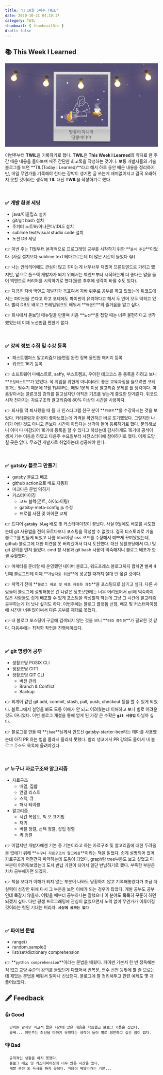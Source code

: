 ```yaml
---
title: "📑 10월 5째주 TWIL"
date: 2020-10-31 04:10:17
category: TWIL
thumbnail: { thumbnailSrc }
draft: false
---
```

## 📚 This Week I Learned
![ ](./images/study.gif)

이번주부터 **TWIL**을 기록하기로 했다. **TWIL**은 **This Week I Learned**의 약자로 한 주간 배운 내용을 돌아보며 매주 간단한 회고록을 작성하는 것이다. 보통 개발자들의 기술블로그를 보면 **TIL(Today I Learned)**라고 해서 하루 동안 배운 내용을 정리하지만, 매일 무언가를 기록해야 한다는 강박이 생기면 글 쓰는게 재미없어지고 결국 오래하지 못할 것이라는 생각에 **TIL** 대신 **TWIL**을 작성하기로 했다.   

<br/>


### ✅ 개발 환경 세팅

- java/이클립스 설치
- git/git bash 설치
- 주피터 노트북/아나콘다/IDLE 설치
- sublime text/visual studio code 설치
- 노션 DB 세팅

👉 이번 주는 11월부터 본격적으로 프로그래밍 공부를 시작하기 위한 **`준비 주간`**이었다. (사실 설치보다 sublime text 테마고르는데 더 많은 시간이 들었다 😂)   

👉 나는 인테리어에도 관심이 많고 꾸미는게 너무너무 재밌어 프론트엔드로 가려고 했지만, 앞으로 풀스택 개발자가 되기 위해서는 백엔드부터 시작하는게 더 좋다는 말을 들어 백엔드로 커리어를 시작하기로 했다(물론 추후에 생각이 바뀔 수도 있다).   

👉 지금은 자바 백엔드 개발자가 목표여서 자바 위주로 공부를 하고 있었는데 위코드에서는 파이썬을 쓴다고 하고 코테에도 파이썬이 유리하다고 해서 두 언어 모두 익히고 있다. 빨리 DB도 배우고 프레임워크도 배워서 **`백엔드`**의 즐거움을 알고 싶다.   

👉 회사에서 온보딩 매뉴얼을 만들며 처음 **`노션`**을 접할 때는 너무 불편하다고 생각했었는데 이제 노션만큼 편한게 없다.

<br/>

### ✅ 강의 정보 수집 및 수강 등록

- 패스트캠퍼스 알고리즘/기술면접 완전 정복 올인원 패키지 등록
- 위코드 16기 등록

👉 소프트웨어 마에스트로, saffy, 부스트캠프, 우아한 테크코스 등 등록을 하려고 보니 **`코딩테스트`**가 있었다. 꼭 취업을 위한게 아니더라도 좋은 교육과정을 들으려면 코테 통과는 필수기 때문에 11월 1일부터는 매일 1문제 이상 알고리즘 문제를 풀 생각이다. 마음같아서는 클론코딩 강의를 듣고싶지만 아직은 기초를 쌓는게 중요한 단계같다. 위코드 시작 전까지는 자료구조와 알고리즘에 80% 이상의 시간을 사용하자.

👉 회사를 막 퇴사했을 때 쯤 내 인스타그램 친구 분이 **`위코드`**를 수강하시는 것을 보았다. 커리큘럼과 환경이 좋아보였는데 가격을 확인하곤 바로 포기했었다. 그렇지만 나이가 어린 것도 아니고 돈보다 시간이 아깝다는 생각이 들어 등록하기로 했다. 문의해보니 이미 다 마감되어 18기에 등록을 할 수 있다고 하셨는데 감사하게도 16기에 공석이 생겨 기수 이동을 하였고 다음주 수요일부터 사전스터디에 참여하기로 했다. 이제 도망칠 곳은 없다. 무조건 개발자로 취업하는데 성공해야 한다. 

<br/>

### ✅ gatsby 블로그 만들기

- gatsby 블로그 배포
- github action으로 배포 자동화
- 마크다운 문법 익히기
- 커스터마이징
    - 코드 블럭(폰트, 하이라이팅)
    - gatsby-meta-config.js 수정
    - 프로필 사진 및 아이콘 교체  

👉 드디어 **`gatsby blog`** 배포 및 커스터마이징이 끝났다. 사실 9월에도 배포를 시도했는데 git 사용법을 전혀 모르다보니 포스팅을 작성할 수 없었다. 결국 티스토리로 기술 블로그를 만들게 되었고 나름 html이랑 css 코드를 수정해서 예쁘게 꾸며놨었는데, github 블로그에 대한 미련을 못 버리겠어서 다시 도전했다. 대신 생활코딩에서 CLI 및 git 강의를 먼저 들었다. cmd 창 사용과 git bash 사용이 익숙해지니 블로그 배포가 한결 수월했다.  

👉 마케터를 준비할 때 운영했던 네이버 블로그, 워드프레스 블로그까지 합치면 벌써 4번째 블로그인데 이제 **`개발자로 취업`**에 성공할 때까지 절대 안 옮길 것이다.   

👉 까먹기 전에 **`블로그 배포 및 배포 자동화 과정`**을 포스팅으로 남기고 싶다. 다른 사람들이 블로그에 설명해놓은 건 나같은 생초보한테는 너무 어려웠어서 git에 익숙하지 않은 사람들도 쉽게 배포할 수 있게 포스팅을 작성할까 하는데 그냥 그 시간에 알고리즘 공부하는게 더 낫나 싶기도 하다. 이번주에는 블로그 플랫폼 선정, 배포 및 커스터마이징에 시간을 너무 많이써서 다른 공부를 제대로 못했다. 

👉 내 블로그 포스팅이 구글에 검색되지 않는 것을 보니 **`SEO 최적화`**가 필요한 것 같다. 다음주에는 최적화 작업을 진행해야겠다. 

<br/>

### ✅ git 명령어 공부

- 생활코딩 POSIX CLI
- 생활코딩 GIT1
- 생활코딩 GIT CLI
    - 버전 관리
    - Branch & Conflict
    - Backup

👉 외계어 같던 git add, commit, stash, pull, push, checkout 등을 할 수 있게 되었다. 블로그에서 설명을 봐도 도통 이해가 안 되고 어려웠는데 이해하고 보니 별로 어려운 것도 아니었다. 이번 블로그 개설을 통해 얻게 된 가장 큰 수확은 **`git 사용법`** 아닐까 싶다.

👉 블로그를 만들 때 **`jbee`**님께서 만드신 gatsby-starter-bee라는 테마를 사용했는데 아직 PR 하는 법을 몰라서 올리지 못했다. 빨리 생코에서 PR 강의도 들어서 내 블로그 주소도 목록에 올려야겠다. 


<br/>

### ✅ 누구나 자료구조와 알고리즘

- 자료구조
    - 배열, 집합
    - 연결 리스트
    - 스택, 큐
    - 해시 테이블
- 알고리즘
    - 시간 복잡도, 빅 오 표기법
    - 재귀
    - 버블 정렬, 선택 정렬, 삽입 정렬
    - 퀵 정렬  

👉 어렵지만 개발자에겐 기본 중 기본이라고 하는 자료구조 및 알고리즘에 대한 두려움을 없애기 위해 **`누구나 자료구조와 알고리즘`**이라는 책을 읽었다. 쉽게 설명되어 있어 자료구조가 어떤건지 파악하는데 도움이 되었다. graph랑 tree부분도 보고 싶었고 이 부분이 어려워보였는데 도서 반납 기한이 되어서 일단 반납하기로 했다. 부족한 부분은 차차 공부해가면 되겠지.   

👉 책을 보다가 이해가 되지 않는 부분이 나와도 당황하지 않고 기록해놓았다가 조금 더 실력이 성장한 뒤에 다시 그 부분을 보면 이해가 되는 경우가 많았다. 개발 공부도 공부인데 똑같지 않을까. 어렸을 때부터 공부하나는 잘했으니 이 분야도 묵묵히 꾸준히 하면 되겠지 싶다. 다만 평생 프로그래밍에 관심이 없었으면서 노력 없이 무언가가 이루어질 것이라는 헛된 기대는 버리자. **`세상에 공짜는 없다`**

<br/>

### ✅ 파이썬 문법

- range()
- random.sample()
- list/set/dictionary comprehension  

👉 **`python comprehension`**이라는 문법을 배웠다. 파이썬 기본서 한 번 정독해본적 없고 교양 수준의 강의를 들었던게 다였어서 반복문, 변수 선언 등밖에 할 줄 모르는데 재밌는 문법을 배워서 얼마나 신났던지. 블로그에 잘 정리해두고 관련 예제도 몇 개 풀어보았다. 



## 🖋️ Feedback

### 👍 Good
      깊이는 얕지만 비교적 짧은 시간에 많은 내용을 학습했고 블로그 기틀을 잡았다.
      글쎄... 이번주는 최선을 다하지 못했다는 생각이 들어 별로 칭찬하고 싶은 점이 없다. 


### 👎 Bad
      규칙적인 생활을 하지 못했다.
      블로그 배포 및 커스터마이징에 너무 많은 시간을 썼다. 
      개발 관련 외 독서를 하지 못했다. 마음이 메말라가는 기분...
